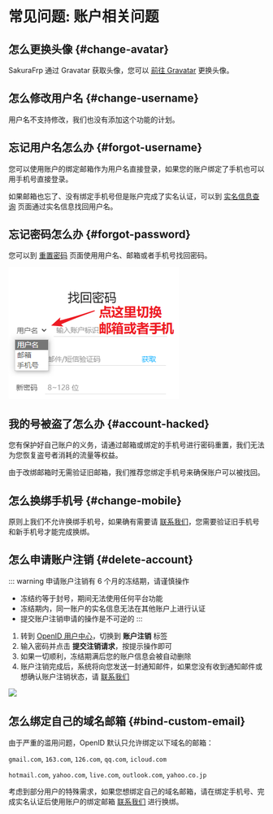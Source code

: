# 常见问题: 账户相关问题

## 怎么更换头像 {#change-avatar}

SakuraFrp 通过 Gravatar 获取头像，您可以 [前往 Gravatar](https://www.gravatar.com/) 更换头像。

## 怎么修改用户名 {#change-username}

用户名不支持修改，我们也没有添加这个功能的计划。

## 忘记用户名怎么办 {#forgot-username}

您可以使用账户的绑定邮箱作为用户名直接登录，如果您的账户绑定了手机也可以用手机号直接登录。

如果邮箱也忘了、没有绑定手机号但是账户完成了实名认证，可以到 [实名信息查询](https://openid.13a.com/realname_query) 页面通过实名信息找回用户名。

## 忘记密码怎么办 {#forgot-password}

您可以到 [重置密码](https://openid.13a.com/reset_password) 页面使用用户名、邮箱或者手机号找回密码。

![](./_images/account-reset-password.png)

## 我的号被盗了怎么办 {#account-hacked}

您有保护好自己账户的义务，请通过邮箱或绑定的手机号进行密码重置，我们无法为您恢复盗号者消耗的流量等权益。

由于改绑邮箱时无需验证旧邮箱，我们推荐您绑定手机号来确保账户可以被找回。

## 怎么换绑手机号 {#change-mobile}

原则上我们不允许换绑手机号，如果确有需要请 [联系我们](/about.md#contact-us)，您需要验证旧手机号和新手机号才能完成换绑。

## 怎么申请账户注销 {#delete-account}

::: warning
申请账户注销有 6 个月的冻结期，请谨慎操作

- 冻结约等于封号，期间无法使用任何平台功能
- 冻结期内，同一账户的实名信息无法在其他账户上进行认证
- 提交账户注销申请的操作是不可逆的
:::

1. 转到 [OpenID 用户中心](https://openid.13a.com/user#tab-4)，切换到 **账户注销** 标签
1. 输入密码并点击 **提交注销请求**，按提示操作即可
1. 如果一切顺利，冻结期满后您的账户信息会被自动删除
1. 账户注销完成后，系统将向您发送一封通知邮件，如果您没有收到通知邮件或想确认账户注销状态，请 [联系我们](/about.md#contact-us)

![](./_images/account-delete.png)

## 怎么绑定自己的域名邮箱 {#bind-custom-email}

由于严重的滥用问题，OpenID 默认只允许绑定以下域名的邮箱：

`gmail.com`, `163.com`, `126.com`, `qq.com`, `icloud.com`

`hotmail.com`, `yahoo.com`, `live.com`, `outlook.com`, `yahoo.co.jp`

考虑到部分用户的特殊需求，如果您想绑定自己的域名邮箱，请在绑定手机号、完成实名认证后使用账户的绑定邮箱 [联系我们](/about.md#contact-us) 进行换绑。
